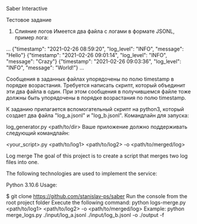 Saber Interactive
 
Тестовое задание
1. Слияние логов
Имеется два файла с логами в формате JSONL, пример лога:

…
{"timestamp": "2021-02-26 08:59:20", "log_level": "INFO", "message": "Hello"}
{"timestamp": "2021-02-26 09:01:14", "log_level": "INFO", "message": "Crazy"}
{"timestamp": "2021-02-26 09:03:36", "log_level": "INFO", "message": "World!"}
…

Сообщения в заданных файлах упорядочены по полю timestamp в порядке возрастания.
Требуется написать скрипт, который объединит эти два файла в один.
При этом сообщения в получившемся файле тоже должны быть упорядочены в порядке возрастания по полю 
timestamp.

К заданию прилагается вспомогательный скрипт на python3, который создает два файла "log_a.jsonl" и 
"log_b.jsonl".
Командлайн для запуска: 

log_generator.py <path/to/dir>
Ваше приложение должно поддерживать следующий командлайн:

<your_script>.py <path/to/log1> <path/to/log2> -o <path/to/merged/log>


Log merge
The goal of this project is to create a script that merges two log files into one.

The following technologies are used to implement the service:

Python 3.10.6
Usage:

$ git clone https://github.com/stanislav-ps/saber
Run the console from the root project folder
Execute the following command: python logs-merge.py <path/to/log1> <path/to/log2> -o <path/to/merged/log>
Example:
python merge_logs.py ./input/log_a.jsonl ./input/log_b.jsonl -o ./output -f
